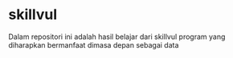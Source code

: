 # skillvul
Dalam repositori ini adalah hasil belajar dari skillvul program
yang diharapkan bermanfaat dimasa depan sebagai data
